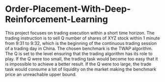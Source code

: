 # Order-Placement-With-Deep-Reinforcement-Learning

This project focuses on trading execution within a short time horizon. 
The trading instruction is to sell Q number of shares of XYZ stock within 1 minute from 9:31 to 9:32, 
which is the beginning of the continuous trading session of a trading day in China. The chosen benchmark is the TWAP algorithm. 
The Q is set to the level ensuring that the trading algorithm has its role to play. 
If the Q were too small, the trading task would become too easy that it is impossible to achieve a better result. 
If the Q were too large, the trade task would consume a lot of liquidity on the market making the benchmark price an unreachable upper bound.
